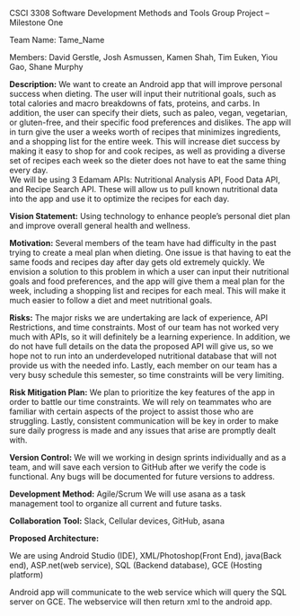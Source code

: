 CSCI 3308 Software Development Methods and Tools
Group Project – Milestone One


Team Name: Tame_Name

Members: David Gerstle, Josh Asmussen, Kamen Shah, Tim Euken, Yiou Gao, Shane Murphy

**Description:** We want to create an Android app that will improve personal success when dieting. The user will input their nutritional goals, such as total calories and macro breakdowns of fats, proteins, and carbs. In addition, the user can specify their diets, such as paleo, vegan, vegetarian, or gluten-free, and their specific food preferences and dislikes. 
The app will in turn give the user a weeks worth of recipes that minimizes ingredients, and a shopping list for the entire week. This will increase diet success by making it easy to shop for and cook recipes, as well as providing a diverse set of recipes each week so the dieter does not have to eat the same thing every day.  
We will be using 3 Edamam APIs: Nutritional Analysis API, Food Data API, and Recipe Search API. These will allow us to pull known nutritional data into the app and use it to optimize the recipes for each day. 

**Vision Statement:** Using technology to enhance people’s personal diet plan and improve overall general health and wellness.

**Motivation:** Several members of the team have had difficulty in the past trying to create a meal plan when dieting. One issue is that having to eat the same foods and recipes day after day gets old extremely quickly. We envision a solution to this problem in which a user can input their nutritional goals and food preferences, and the app will give them a meal plan for the week, including a shopping list and recipes for each meal. This will make it much easier to follow a diet and meet nutritional goals.  

**Risks:** The major risks we are undertaking are lack of experience, API Restrictions, and time constraints. Most of our team has not worked very much with APIs, so it will definitely be a learning experience. In addition, we do not have full details on the data the proposed API will give us, so we hope not to run into an underdeveloped nutritional database that will not provide us with the needed info. Lastly, each member on our team has a very busy schedule this semester, so time constraints will be very limiting. 

**Risk Mitigation Plan:** We plan to prioritize the key features of the app in order to battle our time constraints. We will rely on teammates who are familiar with certain aspects of the project to assist those who are struggling. Lastly, consistent communication will be key in order to make sure daily progress is made and any issues that arise are promptly dealt with. 

**Version Control:** We will we working in design sprints individually and as a team, and will save each version to GitHub after we verify the code is functional. Any bugs will be documented for future versions to address. 

**Development Method:**
Agile/Scrum
We will use asana as a task management tool to organize all current and future tasks.

**Collaboration Tool:** Slack, Cellular devices, GitHub, asana

**Proposed Architecture:**

We are using Android Studio (IDE), XML/Photoshop(Front End), java(Back end), ASP.net(web service), SQL (Backend database), GCE (Hosting platform)

Android app will communicate to the web service which will query the SQL server on GCE. The webservice will then return xml to the android app. 
